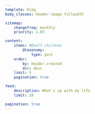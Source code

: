 ```yaml
---
template: blog
body_classes: header-image fullwidth

sitemap:
    changefreq: monthly
    priority: 1.03

content:
    items: #@self.children
        @taxonomy:
            type: post
    order:
        by: header.created
        dir: desc
    limit: 5
    pagination: true

feed:
    description: What's up with my life
    limit: 10

pagination: true
---
```

